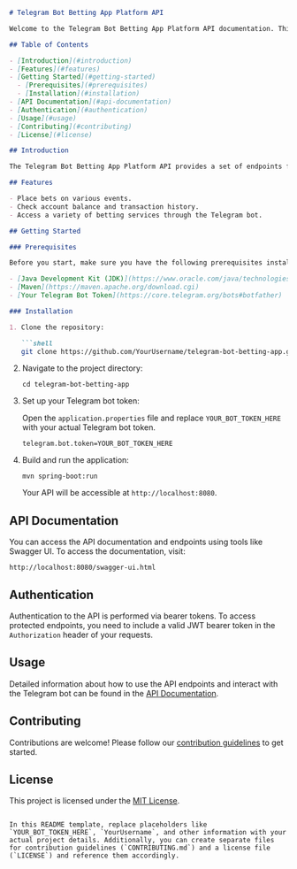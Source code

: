 ```markdown
# Telegram Bot Betting App Platform API

Welcome to the Telegram Bot Betting App Platform API documentation. This API allows interaction with our betting services through a Telegram bot interface.

## Table of Contents

- [Introduction](#introduction)
- [Features](#features)
- [Getting Started](#getting-started)
  - [Prerequisites](#prerequisites)
  - [Installation](#installation)
- [API Documentation](#api-documentation)
- [Authentication](#authentication)
- [Usage](#usage)
- [Contributing](#contributing)
- [License](#license)

## Introduction

The Telegram Bot Betting App Platform API provides a set of endpoints for managing bets, user accounts, and betting services via a Telegram bot interface. It allows users to place bets, check their balance, and access various betting services.

## Features

- Place bets on various events.
- Check account balance and transaction history.
- Access a variety of betting services through the Telegram bot.

## Getting Started

### Prerequisites

Before you start, make sure you have the following prerequisites installed:

- [Java Development Kit (JDK)](https://www.oracle.com/java/technologies/javase-downloads.html)
- [Maven](https://maven.apache.org/download.cgi)
- [Your Telegram Bot Token](https://core.telegram.org/bots#botfather)

### Installation

1. Clone the repository:

   ```shell
   git clone https://github.com/YourUsername/telegram-bot-betting-app.git
   ```

2. Navigate to the project directory:

   ```shell
   cd telegram-bot-betting-app
   ```

3. Set up your Telegram bot token:

   Open the `application.properties` file and replace `YOUR_BOT_TOKEN_HERE` with your actual Telegram bot token.

   ```properties
   telegram.bot.token=YOUR_BOT_TOKEN_HERE
   ```

4. Build and run the application:

   ```shell
   mvn spring-boot:run
   ```

   Your API will be accessible at `http://localhost:8080`.

## API Documentation

You can access the API documentation and endpoints using tools like Swagger UI. To access the documentation, visit:

```
http://localhost:8080/swagger-ui.html
```

## Authentication

Authentication to the API is performed via bearer tokens. To access protected endpoints, you need to include a valid JWT bearer token in the `Authorization` header of your requests.

## Usage

Detailed information about how to use the API endpoints and interact with the Telegram bot can be found in the [API Documentation](#api-documentation).

## Contributing

Contributions are welcome! Please follow our [contribution guidelines](CONTRIBUTING.md) to get started.

## License

This project is licensed under the [MIT License](LICENSE).
```

In this README template, replace placeholders like `YOUR_BOT_TOKEN_HERE`, `YourUsername`, and other information with your actual project details. Additionally, you can create separate files for contribution guidelines (`CONTRIBUTING.md`) and a license file (`LICENSE`) and reference them accordingly.